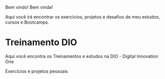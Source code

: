 Bem vindo! Bem vinda!

Aqui você irá encontrar os exercícios, projetos e desafios de meu estudos, cursos e Bootcamps.

# Treinamento DIO
Aqui você encontra os Treinamentos e estudos na DIO - Digital Innovation One 

Exercícios e projetos pessoais




